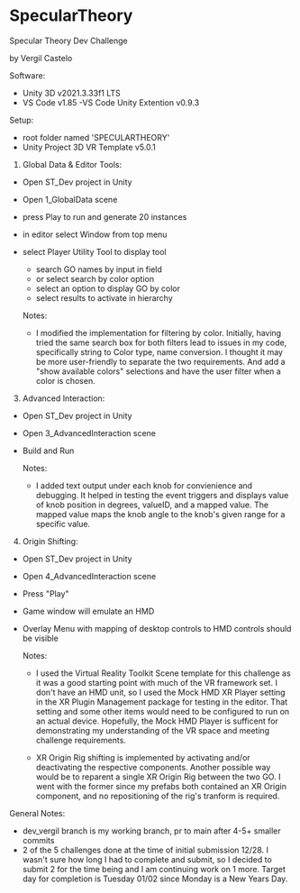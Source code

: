 # SpecularTheory
Specular Theory Dev Challenge

by Vergil Castelo

Software:
 - Unity 3D v2021.3.33f1 LTS
 - VS Code v1.85
     -VS Code Unity Extention v0.9.3

Setup:
 - root folder named 'SPECULARTHEORY'
 - Unity Project 3D VR Template v5.0.1

 1. Global Data & Editor Tools:
 - Open ST_Dev project in Unity
 - Open 1_GlobalData scene 
 - press Play to run and generate 20 instances
 - in editor select Window from top menu
 - select Player Utility Tool to display tool
    - search GO names by input in field
    - or select search by color option
    - select an option to display GO by color
    - select results to activate in hierarchy

    Notes: 
    - I modified the implementation for filtering by color. Initially, having tried the same search box
    for both filters lead to issues in my code, specifically string to Color type, name conversion. I thought 
    it may be more user-friendly to separate the two requirements. And add a "show available colors" selections 
    and have the user filter when a color is chosen.
       

 3. Advanced Interaction:
 - Open ST_Dev project in Unity
 - Open 3_AdvancedInteraction scene
 - Build and Run

    Notes: 
    - I added text output under each knob for convienience and debugging. It helped in testing the event 
    triggers and displays value of knob position in degrees, valueID, and a mapped value.  The mapped value 
    maps the knob angle to the knob's given range for a specific value.


 4. Origin Shifting:
 - Open ST_Dev project in Unity
 - Open 4_AdvancedInteraction scene
 - Press "Play"
 - Game window will emulate an HMD
 - Overlay Menu with mapping of desktop controls to HMD controls should be visible 

    Notes:
    - I used the Virtual Reality Toolkit Scene template for this challenge as it was a good starting point with much of
    the VR framework set. I don't have an HMD unit, so I used the Mock HMD XR Player setting in the XR Plugin Management package
    for testing in the editor. That setting and some other items would need to be configured to run on an actual device. Hopefully, 
    the Mock HMD Player is sufficent for demonstrating my understanding of the VR space and meeting challenge requirements.  

    - XR Origin Rig shifting is implemented by activating and/or deactivating the respective components. Another possible way would be to reparent a single XR Origin Rig between the two GO. I went with the former since my prefabs both contained an XR Origin 
    component, and no repositioning of the rig's tranform is required. 



General Notes:
 - dev_vergil branch is my working branch, pr to main after 4-5+ smaller commits 
 - 2 of the 5 challenges done at the time of initial submission 12/28.  I wasn't sure how long I had to complete and 
 submit, so I decided to submit 2 for the time being and I am continuing work on 1 more. Target day for completion is 
 Tuesday 01/02 since Monday is a New Years Day. 